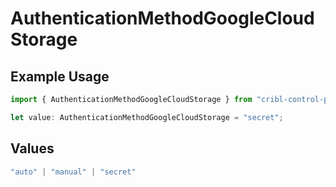 # AuthenticationMethodGoogleCloudStorage

## Example Usage

```typescript
import { AuthenticationMethodGoogleCloudStorage } from "cribl-control-plane/models/operations";

let value: AuthenticationMethodGoogleCloudStorage = "secret";
```

## Values

```typescript
"auto" | "manual" | "secret"
```